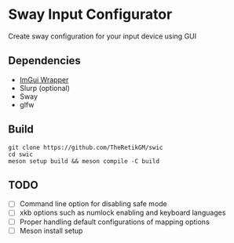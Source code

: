 # Sway Input Configurator
Create sway configuration for your input device using GUI

## Dependencies
- [ImGui Wrapper](https://github.com/TheRetikGM/imguiwrapper.git)
- Slurp (optional)
- Sway
- glfw

## Build

	git clone https://github.com/TheRetikGM/swic
	cd swic
	meson setup build && meson compile -C build

## TODO
- [ ] Command line option for disabling safe mode
- [ ] xkb options such as numlock enabling and keyboard languages
- [ ] Proper handling default configurations of mapping options
- [ ] Meson install setup
